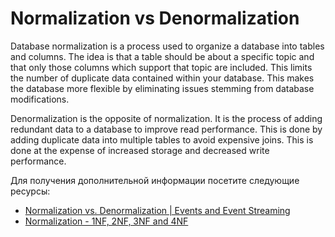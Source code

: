# Normalization vs Denormalization

Database normalization is a process used to organize a database into tables and columns. The idea is that a table should be about a specific topic and that only those columns which support that topic are included. This limits the number of duplicate data contained within your database. This makes the database more flexible by eliminating issues stemming from database modifications.

Denormalization is the opposite of normalization. It is the process of adding redundant data to a database to improve read performance. This is done by adding duplicate data into multiple tables to avoid expensive joins. This is done at the expense of increased storage and decreased write performance.

Для получения дополнительной информации посетите следующие ресурсы:

- [Normalization vs. Denormalization | Events and Event Streaming](https://www.youtube.com/watch?v=sDU94hraq8g)
- [Normalization - 1NF, 2NF, 3NF and 4NF](https://www.youtube.com/watch?v=UrYLYV7WSHM)
